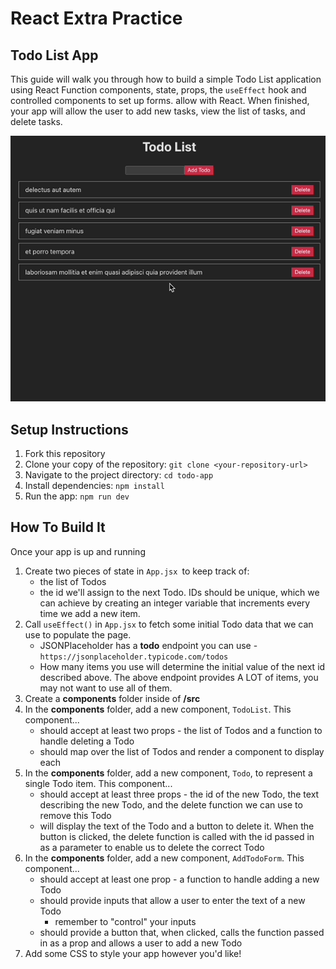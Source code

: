 # React Extra Practice

## Todo List App

This guide will walk you through how to build a simple Todo List application using React Function components, state, props, the `useEffect` hook and controlled components to set up forms. allow  with React. When finished, your app will allow the user to add new tasks, view the list of tasks, and delete tasks.

![todo-preview](./public/todo.gif)

## Setup Instructions

1. Fork this repository
2. Clone your copy of the repository: `git clone <your-repository-url>`
3. Navigate to the project directory: `cd todo-app`
4. Install dependencies: `npm install`
5. Run the app: `npm run dev`

## How To Build It

Once your app is up and running

1. Create two pieces of state in `App.jsx `to keep track of:   
    - the list of Todos
    - the id we'll assign to the next Todo. IDs should be unique, which we can achieve by creating an integer variable that increments every time we add a new item.
2. Call `useEffect()` in `App.jsx` to fetch some initial Todo data that we can use to populate the page. 
    - JSONPlaceholder has a **todo** endpoint you can use - `https://jsonplaceholder.typicode.com/todos`
    - How many items you use will determine the initial value of the next id described above. The above endpoint provides A LOT of items, you may not want to use all of them.
3. Create a **components** folder inside of **/src**
4. In the **components** folder, add a new component, `TodoList`. This component...
    - should accept at least two props - the list of Todos and a function to handle deleting a Todo
    - should map over the list of Todos and render a component to display each 
5. In the **components** folder, add a new component, `Todo`, to represent a single Todo item. This component...
    - should accept at least three props - the id of the new Todo, the text describing the new Todo, and the delete function we can use to remove this Todo
    - will display the text of the Todo and a button to delete it. When the button is clicked, the delete function is called with the id passed in as a parameter to enable us to delete the correct Todo 
6. In the **components** folder, add a new component, `AddTodoForm`. This component...
    - should accept at least one prop - a function to handle adding a new Todo
    - should provide inputs that allow a user to enter the text of a new Todo
        - remember to "control" your inputs
    - should provide a button that, when clicked, calls the function passed in as a prop and allows a user to add a new Todo
7. Add some CSS to style your app however you'd like!
